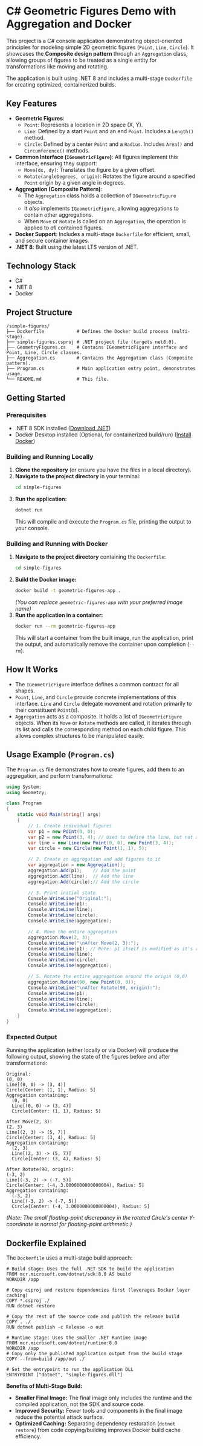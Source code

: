 # C# Geometric Figures Demo with Aggregation and Docker

This project is a C# console application demonstrating object-oriented principles for modeling simple 2D geometric figures (`Point`, `Line`, `Circle`). It showcases the **Composite design pattern** through an `Aggregation` class, allowing groups of figures to be treated as a single entity for transformations like moving and rotating.

The application is built using .NET 8 and includes a multi-stage `Dockerfile` for creating optimized, containerized builds.

## Key Features

- **Geometric Figures**:
  - `Point`: Represents a location in 2D space (X, Y).
  - `Line`: Defined by a start `Point` and an end `Point`. Includes a `Length()` method.
  - `Circle`: Defined by a center `Point` and a `Radius`. Includes `Area()` and `Circumference()` methods.
- **Common Interface (`IGeometricFigure`)**: All figures implement this interface, ensuring they support:
  - `Move(dx, dy)`: Translates the figure by a given offset.
  - `Rotate(angleDegrees, origin)`: Rotates the figure around a specified `Point` origin by a given angle in degrees.
- **Aggregation (Composite Pattern)**:
  - The `Aggregation` class holds a collection of `IGeometricFigure` objects.
  - It _also_ implements `IGeometricFigure`, allowing aggregations to contain other aggregations.
  - When `Move` or `Rotate` is called on an `Aggregation`, the operation is applied to _all_ contained figures.
- **Docker Support**: Includes a multi-stage `Dockerfile` for efficient, small, and secure container images.
- **.NET 8**: Built using the latest LTS version of .NET.

## Technology Stack

- C#
- .NET 8
- Docker

## Project Structure

```
/simple-figures/
├── Dockerfile            # Defines the Docker build process (multi-stage).
├── simple-figures.csproj # .NET project file (targets net8.0).
├── GeometryFigures.cs    # Contains IGeometricFigure interface and Point, Line, Circle classes.
├── Aggregation.cs        # Contains the Aggregation class (Composite pattern).
├── Program.cs            # Main application entry point, demonstrates usage.
└── README.md             # This file.
```

## Getting Started

### Prerequisites

- .NET 8 SDK installed ([Download .NET](https://dotnet.microsoft.com/download))
- Docker Desktop installed (Optional, for containerized build/run) ([Install Docker](https://www.docker.com/products/docker-desktop/))

### Building and Running Locally

1.  **Clone the repository** (or ensure you have the files in a local directory).
2.  **Navigate to the project directory** in your terminal:
    ```bash
    cd simple-figures
    ```
3.  **Run the application:**
    ```bash
    dotnet run
    ```
    This will compile and execute the `Program.cs` file, printing the output to your console.

### Building and Running with Docker

1.  **Navigate to the project directory** containing the `Dockerfile`:
    ```bash
    cd simple-figures
    ```
2.  **Build the Docker image:**
    ```bash
    docker build -t geometric-figures-app .
    ```
    _(You can replace `geometric-figures-app` with your preferred image name)_
3.  **Run the application in a container:**
    ```bash
    docker run --rm geometric-figures-app
    ```
    This will start a container from the built image, run the application, print the output, and automatically remove the container upon completion (`--rm`).

## How It Works

- The `IGeometricFigure` interface defines a common contract for all shapes.
- `Point`, `Line`, and `Circle` provide concrete implementations of this interface. `Line` and `Circle` delegate movement and rotation primarily to their constituent `Point`(s).
- `Aggregation` acts as a composite. It holds a list of `IGeometricFigure` objects. When its `Move` or `Rotate` methods are called, it iterates through its list and calls the corresponding method on each child figure. This allows complex structures to be manipulated easily.

## Usage Example (`Program.cs`)

The `Program.cs` file demonstrates how to create figures, add them to an aggregation, and perform transformations:

```csharp:Program.cs
using System;
using Geometry;

class Program
{
    static void Main(string[] args)
    {
        // 1. Create individual figures
        var p1 = new Point(0, 0);
        var p2 = new Point(3, 4); // Used to define the line, but not added to aggregation directly
        var line = new Line(new Point(0, 0), new Point(3, 4));
        var circle = new Circle(new Point(1, 1), 5);

        // 2. Create an aggregation and add figures to it
        var aggregation = new Aggregation();
        aggregation.Add(p1);    // Add the point
        aggregation.Add(line);  // Add the line
        aggregation.Add(circle);// Add the circle

        // 3. Print initial state
        Console.WriteLine("Original:");
        Console.WriteLine(p1);
        Console.WriteLine(line);
        Console.WriteLine(circle);
        Console.WriteLine(aggregation);

        // 4. Move the entire aggregation
        aggregation.Move(2, 3);
        Console.WriteLine("\nAfter Move(2, 3):");
        Console.WriteLine(p1); // Note: p1 itself is modified as it's referenced in the aggregation
        Console.WriteLine(line);
        Console.WriteLine(circle);
        Console.WriteLine(aggregation);

        // 5. Rotate the entire aggregation around the origin (0,0)
        aggregation.Rotate(90, new Point(0, 0));
        Console.WriteLine("\nAfter Rotate(90, origin):");
        Console.WriteLine(p1);
        Console.WriteLine(line);
        Console.WriteLine(circle);
        Console.WriteLine(aggregation);
    }
}
```

### Expected Output

Running the application (either locally or via Docker) will produce the following output, showing the state of the figures before and after transformations:

```text
Original:
(0, 0)
Line[(0, 0) -> (3, 4)]
Circle[Center: (1, 1), Radius: 5]
Aggregation containing:
  (0, 0)
  Line[(0, 0) -> (3, 4)]
  Circle[Center: (1, 1), Radius: 5]

After Move(2, 3):
(2, 3)
Line[(2, 3) -> (5, 7)]
Circle[Center: (3, 4), Radius: 5]
Aggregation containing:
  (2, 3)
  Line[(2, 3) -> (5, 7)]
  Circle[Center: (3, 4), Radius: 5]

After Rotate(90, origin):
(-3, 2)
Line[(-3, 2) -> (-7, 5)]
Circle[Center: (-4, 3.0000000000000004), Radius: 5]
Aggregation containing:
  (-3, 2)
  Line[(-3, 2) -> (-7, 5)]
  Circle[Center: (-4, 3.0000000000000004), Radius: 5]
```

_(Note: The small floating-point discrepancy in the rotated Circle's center Y-coordinate is normal for floating-point arithmetic.)_

## Dockerfile Explained

The `Dockerfile` uses a multi-stage build approach:

```dockerfile:Dockerfile
# Build stage: Uses the full .NET SDK to build the application
FROM mcr.microsoft.com/dotnet/sdk:8.0 AS build
WORKDIR /app

# Copy csproj and restore dependencies first (leverages Docker layer caching)
COPY *.csproj ./
RUN dotnet restore

# Copy the rest of the source code and publish the release build
COPY . ./
RUN dotnet publish -c Release -o out

# Runtime stage: Uses the smaller .NET Runtime image
FROM mcr.microsoft.com/dotnet/runtime:8.0
WORKDIR /app
# Copy only the published application output from the build stage
COPY --from=build /app/out ./

# Set the entrypoint to run the application DLL
ENTRYPOINT ["dotnet", "simple-figures.dll"]
```

**Benefits of Multi-Stage Build:**

- **Smaller Final Image:** The final image only includes the runtime and the compiled application, not the SDK and source code.
- **Improved Security:** Fewer tools and components in the final image reduce the potential attack surface.
- **Optimized Caching:** Separating dependency restoration (`dotnet restore`) from code copying/building improves Docker build cache efficiency.
